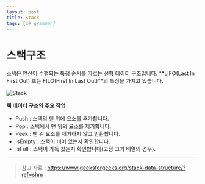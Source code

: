 ```yaml
---
layout: post
title: Stack
tags: [c# grammar]
---
```


# 스택구조

스택은 연산이 수행되는 특정 순서를 따르는 선형 데이터 구조입니다.
**LIFO(Last In First Out) 또는 FILO(First In Last Out)**의 특징을 가지고 있습니다.

![Stack](https://media.geeksforgeeks.org/wp-content/cdn-uploads/20230726165552/Stack-Data-Structure.png)

**택 데이터 구조의 주요 작업**
* Push : 스택의 맨 위에 요소를 추가합니다.
* Pop : 스택에서 맨 위의 요소를 제거합니다.
* Peek : 맨 위 요소를 제거하지 않고 반환합니다.
* IsEmpty : 스택이 비어 있는지 확인합니다.
* IsFull : 스택이 가득 찼는지 확인합니다(고정 크기 배열의 경우).


___
> 참고 자료 : https://www.geeksforgeeks.org/stack-data-structure/?ref=shm